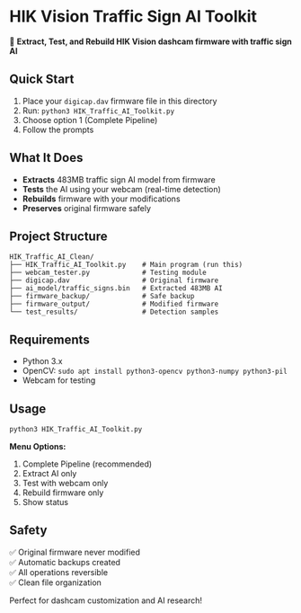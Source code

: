 # HIK Vision Traffic Sign AI Toolkit

🚗 **Extract, Test, and Rebuild HIK Vision dashcam firmware with traffic sign AI**

## Quick Start

1. Place your `digicap.dav` firmware file in this directory
2. Run: `python3 HIK_Traffic_AI_Toolkit.py`
3. Choose option 1 (Complete Pipeline)
4. Follow the prompts

## What It Does

- **Extracts** 483MB traffic sign AI model from firmware
- **Tests** the AI using your webcam (real-time detection)
- **Rebuilds** firmware with your modifications
- **Preserves** original firmware safely

## Project Structure

```
HIK_Traffic_AI_Clean/
├── HIK_Traffic_AI_Toolkit.py    # Main program (run this)
├── webcam_tester.py             # Testing module  
├── digicap.dav                  # Original firmware
├── ai_model/traffic_signs.bin   # Extracted 483MB AI
├── firmware_backup/             # Safe backup
├── firmware_output/             # Modified firmware
└── test_results/                # Detection samples
```

## Requirements

- Python 3.x
- OpenCV: `sudo apt install python3-opencv python3-numpy python3-pil`
- Webcam for testing

## Usage

```bash
python3 HIK_Traffic_AI_Toolkit.py
```

**Menu Options:**
1. Complete Pipeline (recommended)
2. Extract AI only
3. Test with webcam only  
4. Rebuild firmware only
5. Show status

## Safety

✅ Original firmware never modified  
✅ Automatic backups created  
✅ All operations reversible  
✅ Clean file organization  

Perfect for dashcam customization and AI research!
